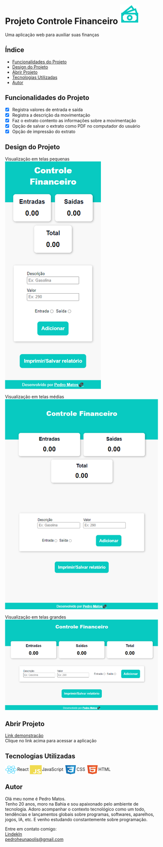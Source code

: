 # Projeto Controle Financeiro ![Moedas](./public/assets/favicon.svg)
Uma aplicação web para auxiliar suas finanças

## Índice
- <a href="#funcionalidades-do-projeto">Funcionalidades do Projeto</a>
- <a href="#design-do-projeto">Design do Projeto</a>
- <a href="#abrir-projeto">Abrir Projeto</a>
- <a href="#tecnologias-utilizadas">Tecnologias Utilizadas</a>
- <a href="#autor">Autor</a>

## Funcionalidades do Projeto
- [x] Registra valores de entrada e saída
- [x] Registra a descrição da movimentação
- [x] Faz o extrato contento as informações sobre a movimentação
- [x] Opção de salvar o extrato como PDF no computador do usuário
- [x] Opção de impressão do extrato

## Design do Projeto
Visualização em telas pequenas  
![visualizar em celular](./public/assets/mobile.png)

Visualização em telas médias  
![visualizar em iPad](./public/assets/iPad-2.png)

Visualização em telas grandes  
![visualizar em desktop](./public/assets/desktop.png)

## Abrir Projeto
[Link demonstração]()  
Clique no link acima para acessar a aplicação

## Tecnologias Utilizadas
<div display="inline-block">
  <img align="center" alt="pedro-GIT" height="30" width="40" src="https://raw.githubusercontent.com/devicons/devicon/master/icons/react/react-original.svg">React
  <img align="center" alt="pedro-JS" height="30" width="40" src="https://raw.githubusercontent.com/devicons/devicon/master/icons/javascript/javascript-plain.svg">JavaScript
  <img align="center" alt="pedro-CSS" height="30" width="40" src="https://raw.githubusercontent.com/devicons/devicon/master/icons/css3/css3-original.svg">CSS
  <img align="center" alt="pedro-HTML" height="30" width="40" src="https://raw.githubusercontent.com/devicons/devicon/master/icons/html5/html5-original.svg">HTML
</div>

## Autor
Olá meu nome é Pedro Matos.  
Tenho 20 anos, moro na Bahia e sou apaixonado pelo ambiente de tecnologia. Adoro acompanhar o contexto tecnológico como um todo, tendências e lançamentos globais sobre programas, softwares, aparelhos, jogos, IA, etc. E venho estudando constantemente sobre programação.  

Entre em contato comigo:  
[LindekIn](www.linkedin.com/in/pedro-matos-7b8a50287)  
<pedroheunapolis@gmail.com>